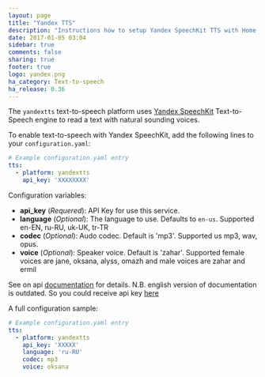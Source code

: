 ```yaml
---
layout: page
title: "Yandex TTS"
description: "Instructions how to setup Yandex SpeechKit TTS with Home Assistant."
date: 2017-01-05 03:04
sidebar: true
comments: false
sharing: true
footer: true
logo: yandex.png
ha_category: Text-to-speech
ha_release: 0.36
---
```


The `yandextts` text-to-speech platform uses [Yandex SpeechKit](https://tech.yandex.com/speechkit/) Text-to-Speech engine to read a text with natural sounding voices.

To enable text-to-speech with Yandex SpeechKit, add the following lines to your `configuration.yaml`:

```yaml
# Example configuration.yaml entry
tts:
  - platform: yandextts
    api_key: 'XXXXXXXX'
```

Configuration variables:

- **api_key** (*Requered*): API Key for use this service. 
- **language** (*Optional*): The language to use. Defaults to `en-us`. Supported en-EN, ru-RU, uk-UK, tr-TR
- **codec** (*Optional*): Audo codec. Default is 'mp3'. Supported us mp3, wav, opus.
- **voice** (*Optional*): Speaker voice. Default is 'zahar'. Supported female voices are jane, oksana, alyss, omazh and male voices are zahar and ermil


See on api [documentation](https://tech.yandex.com/speechkit/cloud/doc/dg/concepts/speechkit-dg-tts-docpage/) for details. N.B. english version of documentation is outdated. So you could receive api key [here](https://developer.tech.yandex.ru/)

A full configuration sample:

```yaml
# Example configuration.yaml entry
tts:
  - platform: yandextts
    api_key: 'XXXXX'
    language: 'ru-RU'
    codec: mp3
    voice: oksana
```
